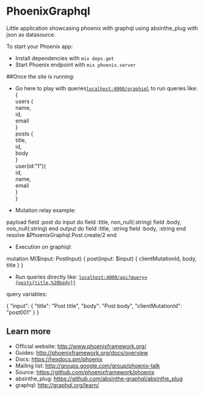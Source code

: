 # PhoenixGraphql

Little application showcasing phoenix with graphql using absinthe_plug with json as datasource.

To start your Phoenix app:

  * Install dependencies with `mix deps.get`
  * Start Phoenix endpoint with `mix phoenix.server`

##Once the site is running:

  * Go here to play with queries[`localhost:4000/graphiql`](http://localhost:4000/graphiql) to run queries like:  
    {  
      users {  
        name,  
        id,  
        email  
      }  
      posts {  
        title,  
        id,  
        body  
      }  
      user(id:"1"){  
        id,  
        name,  
        email  
      }  
    }

* Mutation relay example:

payload field :post do
  input do
    field :title, non_null(:string)
    field :body, non_null(:string)
  end
  output do
    field :title, :string
    field :body, :string
  end
  resolve &PhoenixGraphql.Post.create/2
end


* Execution on graphiql:

mutation M($input: PostInput)
{
  post(input: $input)
  {
    clientMutationId,
    body,
    title
  }
}

* Run queries directly like:  [`localhost:4000/api?query={posts{title,%20body}}`](http://localhost:4000/api?query={posts{title,%20body}})

query variables:

{
  "input": {
    "title": "Post title",
    "body":  "Post body",
   	"clientMutationId": "post001"
  }
 }


## Learn more

  * Official website: http://www.phoenixframework.org/
  * Guides: http://phoenixframework.org/docs/overview
  * Docs: https://hexdocs.pm/phoenix
  * Mailing list: http://groups.google.com/group/phoenix-talk
  * Source: https://github.com/phoenixframework/phoenix
  * absinthe_plug: https://github.com/absinthe-graphql/absinthe_plug
  * graphql: http://graphql.org/learn/
